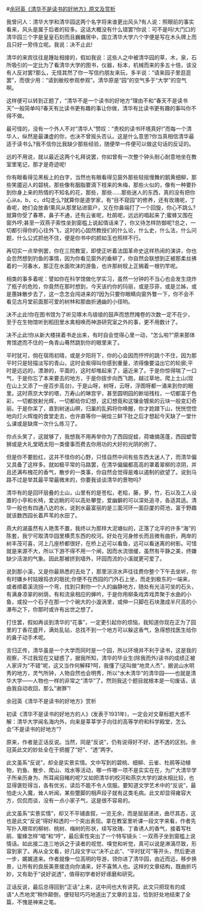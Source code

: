 #[余冠英《清华不是读书的好地方》原文及赏析](https://www.vrrw.net/wx/10840.html)

我曾问人：清华大学和清华园这两个名字将来谁更出风头?有人说：照眼前的事实看来，风头是属于后者的较多。这话大概没有什么错罢?你说：可不是吗!大门口的清华园三个字是皇皇石刻而且巍巍居中，国立清华大学六个字便是写在木头牌上而且只好一旁侍立呢。我说：决不止此!

清华的来宾往往是踵趾相接的，假如我说：这些人之中被清华园的草，木，泉，石所吸引的一定比为了看清华大学的图书，仪器，标本，机械而来的多五十倍，该没有人反对罢?那么，无怪其然了你一写信约朋友来玩，多半说：“请来园子里逛逛罢”，而很少用：“请到敝校参观参观”。清华原是“园”的空气多于“大学”的空气啊。

这样便可以转到正题了，“清华不是一个读书的好地方”理由不和“春天不是读书天”一般简单吗?春天有比读书更有趣的事让你做，清华有比读书更有趣的事叫你不得不做。

最可怪的，没有一个外人不对“清华人”赞叹：“贵校的读书环境真好!”而每一个清华人，纵然是最谦虚的你，也决不曾摇头否认。这是什么意思?你当真相信清华最适于读书么?我不信你比我缺少那些经验，随便举一件便可以做这句话的反证的。

远的不用说，就以最近这两个礼拜说罢，你如曾有一次整个钟头耐心耐意地坐在教室里笔记，那才是奇迹呢!



你有眼看得见黑板上的白字，当然也有眼看得见窗外那些轻摇慢舞的鹅黄细柳，那些笑靥迎人的碧桃，那些像有胭脂要滴下枝来的朱梅，那些火似的，像有一种要扑到你身上来的热情的不知名的花，那些，那些……那些迷人的东西，真的没有把你心从a，b，c，d勾走么?就算你是道学家，有“目不窥园”的修养，还有玫瑰呢，丁香呢，她们会放香!熏风从那里钻进窗户，又在你鼻端打了一个回旋，你心不跳么?就算你受了春寒，鼻子不通，还有云雀呢，杜鹃呢，远远的唱起来了;蜜蜂又围在窗外哼;甚至一双燕子索性坐到窗槛上说起情话来了，你又待怎样防御呢?总之，一切都引得你的心往外飞，这时的心固然教授们的什么论，什么史，什么法，什么问题，什么公式抓他不住，便是你书中的颜如玉也照样不行。

再切实一点举例罢，你在三院教室，即使正听着法国革命史这样热闹的演讲，你也会忽然想到钓鱼的事情，因为你看见窗外的垂柳了，你自然会联想到正被那柔丝拂着的一河春水，那正在水面吹沫的游鱼，也许那树杈上正搁着一根钓竿呢。

相类的事多着呢：譬如你在科学馆做化学实习，虽然一分钟的不当心也会发生烧炸了瓶子的危险，你竟然在那时想到，今天该约你的玛丽，或是莎菲，或是兰姊，或是蕙妹散步去了，这一念怎会闯进来的?因为只要你眼睛向窗外瞥一下，你不会不看见古月堂前面那可爱的树林和那曲折通幽的小径哟。

决不止此!你在图书馆为了听见啄木鸟琅琅的鼓声而悠然掩卷的次数一定不在少，至于在生物馆听到稻田里水禽相唤而神游研究室之外的事，更不用数计了。

决不止此!你从新大楼挟着书走出来，有时自会觉得心里一动，“怎么啦?”原来那体育馆遮而不住的一角青山蓦然跳到你的眼里来了。

平时犹可，倘在宿雨初晴，或是夕阳将下，你的心会因而怦怦的跳个不住，因为那平时只是轻描淡写的青山，这时会紫得叫你感到重量，浓得像要溢出它的轮廓;平时是远远的，漂渺的，平面的，这时却堆起来了，逼近来了。于是你惊得喘了一口气，于是你忘了本来要去的地方，于是你拔步向西飞跑，越过草地，爬上土山(现在山上又添了一座百步高台)，于是山呀，树呀，云呀，浮图呀都一涌来到你的眼里。这时燕京大学的塔，万寿山的琳宫宇，甚至圆明园的断垣残柱，一切都富于色彩，一切都放射光辉，一切都给你幻想，这幻想竟和这镶金镀紫的云块一般变幻奇丽。于是你呆了，直到树迷山暝，归巢的乱鸦将你唤醒，你才跄踉下山，恍恍惚惚地向灯火辉煌的食堂走去，也许直等你一碗烩三鲜下肚之后才想起今天缺了一堂什么课或是缺席一次什么练习了。

你点头笑了，这就够了，我想我不用再举你为了西园捉蛙，荷塘摘莲蓬，西园塑雪狮或是大礼堂晒太阳一类傻事而费去你用功的大好的光阴的例了。

但是你不要脸红，这并不怪你的心野，只怪自然中间有些东西太迷人了，而清华偏又具备了这样多。就如极平常的马路罢，在清华偏偏都高高的罩着翠柳的凉阴，并且还满布槐花的香气，散步的一类事，你自然会觉得是难以遏制的欲望了。说到马路不过是举其最平常最微末的，你要我谈谈清华的景物吗?

清华有的是回环层叠的土山，山里有的是苍松，老桧，藤，萝，竹，石以及工人设置的小亭和长椅，爱远眺的可以高处攀登，爱幽僻的可以深处追寻，各适其适。清华一般也有四通八达的水，说到水最富丽的是三面河环一面巨厦的荷池，富于野趣就该数西园长着芦苇的水田了。

燕大的湖虽然有人艳羡不置，我终以为那样大泥塘似的，正落了北平的许多“海”的陈套，我宁可取清华园里横贯东西的校河。好处在河身修长而且微有曲折，两岸的树丰茂可喜，河上几座桥都很好，在桥上近可以看鱼，远可以看迷离的树影。可惜就是来源不大，所以下游不得不用一个闸，因而水流很缓，虽然有平静之美，终嫌缺少活泼的气象。因此那被挤到墙外，环园而流的小溪就更可爱了。

说到那小溪，又是你最熟悉的去处了，那里淙淙水声往往费你整个下午去坐听，你有时嫌乡村姑嫂捣衣的聒扰;你便不在西园的门外石上坐，而走到极东的一端来，或者顺着溪流拐一个弯，找到只剩你一个人的幽静地方，随处有光洁可坐的石头，有满身凉翠的树荫，有和流泉相应的蝉吟，于是你用柳条戏弄戏弄聚于水曲的小鱼，或投一个石子在那一个个碗大的小漩涡里，或伸一只脚在石块激成半尺高的小瀑布之下，你那时或许有出世之想了。

打住罢，假如再谈到清华的“花事”，一定更引起你的烦恼，我知道你现在正为了园里的丁香花盛开，满处乱钻，总找不到一个地方可以躲这香气，急得想找医生给你的鼻子动手术呢。

言归正传，清华虽是一个大学而同时是一个园，所以环境并不利于读书，这是我的观察，不过我现在又疑惑了，据我所知，清华的毕业生(除我而外)读书的成绩正被人家评为“不错”呢，这又当作何解释?呵，我懂了!这叫做“地灵人杰”，据说山水明秀的地方，灵气所钟，人物自然也会明秀，所以“水木清华”的清华园——也就是清华大学——人物也一样的非常之“清华”了。然则我这个题目就根本是一句废话，该由我自动收回，那么“谢罪”!

余冠英《清华不是读书的好地方》赏析

初读《清华不是读书的好地方的人》(发表于1931年)，一定会对文章标题大惑不解：清华大学闻名海内外，向来是莘莘学子向往的高等学府和科学殿堂，怎么会“不是读书的好地方”?

原来，作者是正话反说。当然，同是“反说”，仍有说得好不好、透不透的区别。余冠英此文的妙处全在于把握了“好”、“透”两字。

此文虽系“反说”，却全是实景实情。文中写到的碧桃、细柳、云雀、杜鹃等动植物，钓鱼、散步、爬山、戏水等活动，哪一件哪一项不是实实在在，为广大清华学子所亲历身为、所耳闻目睹的呢?又如把清华的校河和燕京大学的湖水相比较，也显得褒贬得当，各有优劣，读后不能不令人信服。要知道文学艺术中的“反说”，最怕走火入魔，耸人听闻，某些蹩脚的相声段子就有这类毛病。此文却显得雍容大方，侃侃而谈，没有一点小家子气，这是很不容易的。

此文虽系“实景实情”，却又不平铺直叙，一览无余，而是层层递进，曲尽其态，这也是此文“反说”得好和透的一个突出表现。拿在教室里听课一段文字来看，作者先写扑入眼帘的柳树、桃树、梅树的形状，续写玫瑰、丁香诱人的香气，接着写杜鹃、蜜蜂怎样“唱”和“哼”，最后索性突出了一个特写镜头：一双燕子坐到窗槛上说情话。如此接二连三地诉之于读者的视觉、嗅觉和听觉，真可以说是淋漓尽致，形容到家了。再从全文看，好几段文字以“决不止此”、“平时犹可”等开头，然后更进一步，娓娓道来。作者就像一位高明的导游，领你进了清华园，由近而远，移步换景，让所有的良辰美景接连向你涌来，好不喜煞人也。这样的文章结构，既曲折巧妙，又有助于“说好说透”，值得初学者好好琢磨和研究。

正话反说，最后总得回到“正话”上来，这中间也大有讲究。此文只把现有的成语“人杰地灵”稍作颠倒，便轻轻巧巧地道出了文章的主旨，恰到好处地结束了全篇，不愧是神来之笔。

